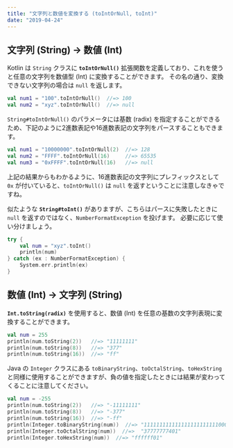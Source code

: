 ```yaml
---
title: "文字列と数値を変換する (toIntOrNull, toInt)"
date: "2019-04-24"
---
```


文字列 (String) → 数値 (Int)
----

Kotlin は `String` クラスに **`toIntOrNull()`** 拡張関数を定義しており、これを使うと任意の文字列を数値型 (Int) に変換することができます。
その名の通り、変換できない文字列の場合は `null` を返します。

```kotlin
val num1 = "100".toIntOrNull()  //=> 100
val num2 = "xyz".toIntOrNull()  //=> null
```

`String#toIntOrNull()` のパラメータには基数 (radix) を指定することができるため、下記のように2進数表記や16進数表記の文字列をパースすることもできます。

```kotlin
val num1 = "10000000".toIntOrNull(2)  //=> 128
val num2 = "FFFF".toIntOrNull(16)     //=> 65535
val num3 = "0xFFFF".toIntOrNull(16)   //=> null
```

上記の結果からもわかるように、16進数表記の文字列にプレフィックスとして `0x` が付いていると、`toIntOrNull()` は `null` を返すということに注意しなきゃですね。

似たような **`String#toInt()`** がありますが、こちらはパースに失敗したときに `null` を返すのではなく、`NumberFormatException` を投げます。
必要に応じて使い分けましょう。

```kotlin
try {
    val num = "xyz".toInt()
    println(num)
} catch (ex : NumberFormatException) {
    System.err.println(ex)
}
```


数値 (Int) → 文字列 (String)
----

**`Int.toString(radix)`** を使用すると、数値 (Int) を任意の基数の文字列表現に変換することができます。

```kotlin
val num = 255
println(num.toString(2))   //=> "11111111"
println(num.toString(8))   //=> "377"
println(num.toString(16))  //=> "ff"
```

Java の `Integer` クラスにある `toBinaryString`、`toOctalString`、`toHexString` と同様に使用することができますが、負の値を指定したときには結果が変わってくることに注意してください。

```kotlin
val num = -255
println(num.toString(2))   //=> "-11111111"
println(num.toString(8))   //=> "-377"
println(num.toString(16))  //=> "-ff"
println(Integer.toBinaryString(num))  //=> "11111111111111111111111100000001"
println(Integer.toOctalString(num))  //=>  "37777777401"
println(Integer.toHexString(num))  //=> "ffffff01"
```

